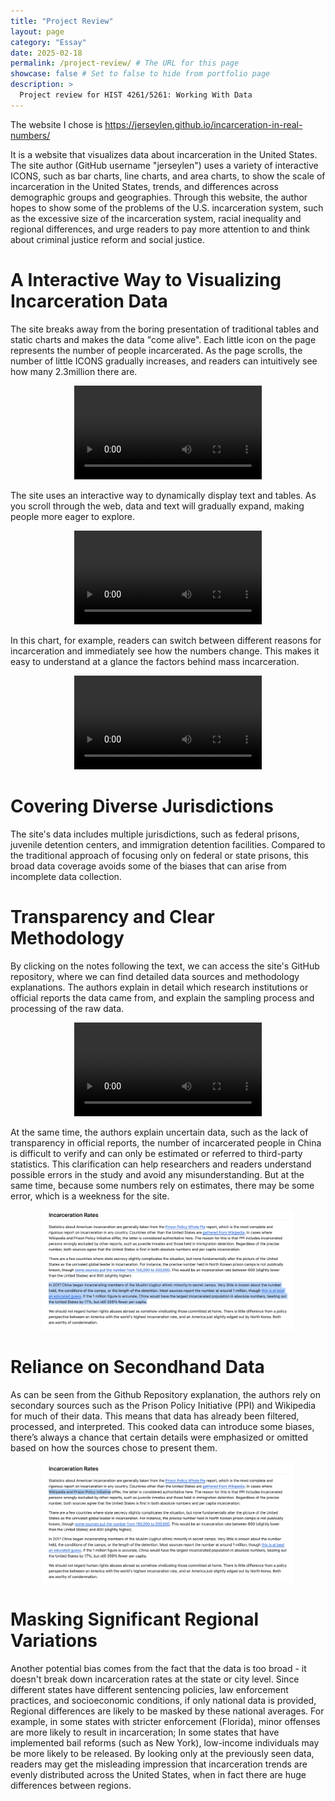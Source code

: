 ```yaml
---
title: "Project Review"
layout: page
category: "Essay"
date: 2025-02-18
permalink: /project-review/ # The URL for this page
showcase: false # Set to false to hide from portfolio page
description: >
  Project review for HIST 4261/5261: Working With Data
---
```


The website I chose is https://jerseylen.github.io/incarceration-in-real-numbers/

It is a website that visualizes data about incarceration in the United States. The site author (GitHub username "jerseylen") uses a variety of interactive ICONS, such as bar charts, line charts, and area charts, to show the scale of incarceration in the United States, trends, and differences across demographic groups and geographies. Through this website, the author hopes to show some of the problems of the U.S. incarceration system, such as the excessive size of the incarceration system, racial inequality and regional differences, and urge readers to pay more attention to and think about criminal justice reform and social justice.

# A Interactive Way to Visualizing Incarceration Data

The site breaks away from the boring presentation of traditional tables and static charts and makes the data "come alive". Each little icon on the page represents the number of people incarcerated. As the page scrolls, the number of little ICONS gradually increases, and readers can intuitively see how many 2.3million there are.

<div align="center">
  <video style="max-width:100%;" controls>
    <source src="1.mp4" type="video/mp4">
      </video>
</div>

The site uses an interactive way to dynamically display text and tables. As you scroll through the web, data and text will gradually expand, making people more eager to explore.

<div align="center">
  <video style="max-width:100%;" controls>
    <source src="2.mp4" type="video/mp4">
      </video>
</div>

In this chart, for example, readers can switch between different reasons for incarceration and immediately see how the numbers change. This makes it easy to understand at a glance the factors behind mass incarceration.

<div align="center">
  <video style="max-width:100%;" controls>
    <source src="3.mp4" type="video/mp4">
      </video>
</div>

# Covering Diverse Jurisdictions

The site's data includes multiple jurisdictions, such as federal prisons, juvenile detention centers, and immigration detention facilities. Compared to the traditional approach of focusing only on federal or state prisons, this broad data coverage avoids some of the biases that can arise from incomplete data collection.

# Transparency and Clear Methodology

By clicking on the notes following the text, we can access the site's GitHub repository, where we can find detailed data sources and methodology explanations. The authors explain in detail which research institutions or official reports the data came from, and explain the sampling process and processing of the raw data.

<div align="center">
  <video style="max-width:100%;" controls>
    <source src="4.mp4" type="video/mp4">
      </video>
</div>

At the same time, the authors explain uncertain data, such as the lack of transparency in official reports, the number of incarcerated people in China is difficult to verify and can only be estimated or referred to third-party statistics. This clarification can help researchers and readers understand possible errors in the study and avoid any misunderstanding. But at the same time, because some numbers rely on estimates, there may be some error, which is a weekness for the site.

<div align="center">
  <img src="6.png" style="max-width:80%;">
</div>

# Reliance on Secondhand Data

As can be seen from the Github Repository explanation, the authors rely on secondary sources such as the Prison Policy Initiative (PPI) and Wikipedia for much of their data. This means that data has already been filtered, processed, and interpreted. This cooked data can introduce some biases, there’s always a chance that certain details were emphasized or omitted based on how the sources chose to present them.

<div align="center">
  <img src="5.png" style="max-width:80%;">
</div>

# Masking Significant Regional Variations

Another potential bias comes from the fact that the data is too broad - it doesn't break down incarceration rates at the state or city level. Since different states have different sentencing policies, law enforcement practices, and socioeconomic conditions, if only national data is provided, Regional differences are likely to be masked by these national averages. For example, in some states with stricter enforcement (Florida), minor offenses are more likely to result in incarceration; In some states that have implemented bail reforms (such as New York), low-income individuals may be more likely to be released. By looking only at the previously seen data, readers may get the misleading impression that incarceration trends are evenly distributed across the United States, when in fact there are huge differences between regions.





